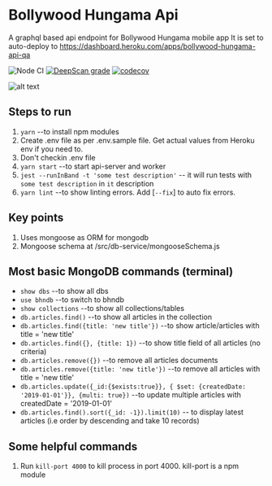 # Bollywood Hungama Api

A graphql based api endpoint for Bollywood Hungama mobile app
It is set to auto-deploy to https://dashboard.heroku.com/apps/bollywood-hungama-api-qa

![Node CI](https://github.com/siristechnology/bhn-api/workflows/Node%20CI/badge.svg?branch=master)
[![DeepScan grade](https://deepscan.io/api/teams/5348/projects/7147/branches/66890/badge/grade.svg)](https://deepscan.io/dashboard#view=project&tid=5348&pid=7147&bid=66890)
[![codecov](https://codecov.io/gh/siristechnology/bhn-api/branch/master/graph/badge.svg)](https://codecov.io/gh/siristechnology/bhn-api)

![alt text](/assets/images/graphql-interface.png)

## Steps to run

1. `yarn` --to install npm modules
2. Create .env file as per .env.sample file. Get actual values from Heroku env if you need to.
3. Don't checkin .env file
4. `yarn start` --to start api-server and worker
5. `jest --runInBand -t 'some test description'` -- it will run tests with `some test description` in `it` description
6. `yarn lint` --to show linting errors. Add [`--fix`] to auto fix errors.

## Key points

1. Uses mongoose as ORM for mongodb
2. Mongoose schema at /src/db-service/mongooseSchema.js

## Most basic MongoDB commands (terminal)

-   `show dbs` --to show all dbs
-   `use bhndb` --to switch to bhndb
-   `show collections` --to show all collections/tables
-   `db.articles.find()` --to show all articles in the collection
-   `db.articles.find({title: 'new title'})` --to show article/articles with title = 'new title'
-   `db.articles.find({}, {title: 1})` --to show title field of all articles (no criteria)
-   `db.articles.remove({})` --to remove all articles documents
-   `db.articles.remove({title: 'new title'})` --to remove all articles with title = 'new title'
-   `db.articles.update({_id:{$exists:true}}, { $set: {createdDate: '2019-01-01'}}, {multi: true})` --to update multiple articles with createdDate = '2019-01-01'
-   `db.articles.find().sort({_id: -1}).limit(10)` -- to display latest articles (i.e order by descending and take 10 records)

## Some helpful commands

1. Run `kill-port 4000` to kill process in port 4000. kill-port is a npm module
